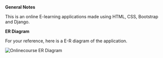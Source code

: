 
**General Notes**

This is an online E-learning applications made using HTML, CSS, Bootstrap and Django.



**ER Diagram**

For your reference, here is a E-R diagram of the application.

![Onlinecourse ER Diagram](https://github.com/ibm-developer-skills-network/final-cloud-app-with-database/blob/master/static/media/course_images/onlinecourse_app_er.png)
